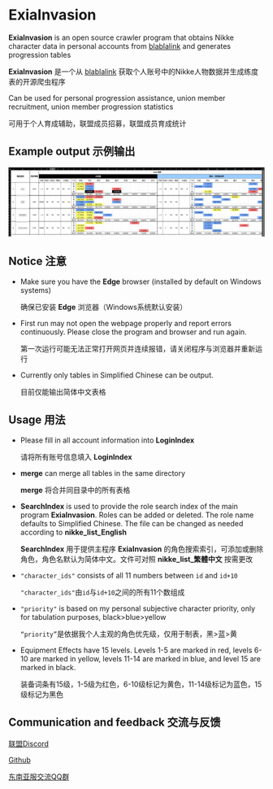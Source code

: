 # ExiaInvasion

**ExiaInvasion** is an open source crawler program that obtains Nikke character data in personal accounts from [blablalink](https://www.blablalink.com/) and generates progression tables

**ExiaInvasion** 是一个从 [blablalink](https://www.blablalink.com/) 获取个人账号中的Nikke人物数据并生成练度表的开源爬虫程序



Can be used for personal progression assistance, union member recruitment, union member progression statistics

可用于个人育成辅助，联盟成员招募，联盟成员育成统计



## Example output 示例输出



![示例输出](示例输出.png)



## Notice 注意

- Make sure you have the **Edge** browser (installed by default on Windows systems)

	确保已安装 **Edge** 浏览器（Windows系统默认安装）
	
- First run may not open the webpage properly and report errors continuously. Please close the program and browser and run again.

	第一次运行可能无法正常打开网页并连续报错，请关闭程序与浏览器并重新运行


- Currently only tables in Simplified Chinese can be output.

  目前仅能输出简体中文表格



## Usage 用法

- Please fill in all account information into **LoginIndex**

  请将所有账号信息填入 **LoginIndex**

- **merge** can merge all tables in the same directory

  **merge** 将合并同目录中的所有表格

- **SearchIndex** is used to provide the role search index of the main program **ExiaInvasion**. Roles can be added or deleted. The role name defaults to Simplified Chinese. The file can be changed as needed according to **nikke_list_English**  

	**SearchIndex** 用于提供主程序 **ExiaInvasion** 的角色搜索索引，可添加或删除角色，角色名默认为简体中文。文件可对照 **nikke_list_繁體中文** 按需更改

- `"character_ids"` consists of all 11 numbers between `id` and `id+10`

	`"character_ids"`由`id`与`id+10`之间的所有11个数组成

- `"priority"` is based on my personal subjective character priority, only for tabulation purposes, black>blue>yellow

	`“priority”`是依据我个人主观的角色优先级，仅用于制表，黑>蓝>黄

- Equipment Effects have 15 levels. Levels 1-5 are marked in red, levels 6-10 are marked in yellow, levels 11-14 are marked in blue, and level 15 are marked in black.

  装备词条有15级，1-5级为红色，6-10级标记为黄色，11-14级标记为蓝色，15级标记为黑色

  




## Communication and feedback 交流与反馈

[联盟Discord](https://discord.gg/rN7CrqmY)

[Github](https://github.com/IsolateOB/ExiaInvasion)

[东南亚服交流QQ群](https://qm.qq.com/q/hznFzFRAf8)

